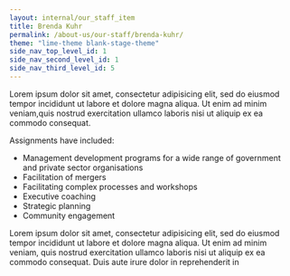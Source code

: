 ```yaml
---
layout: internal/our_staff_item
title: Brenda Kuhr
permalink: /about-us/our-staff/brenda-kuhr/
theme: "lime-theme blank-stage-theme"
side_nav_top_level_id: 1
side_nav_second_level_id: 1
side_nav_third_level_id: 5
---
```


Lorem ipsum dolor sit amet, consectetur adipisicing elit, sed do eiusmod tempor incididunt ut labore et dolore magna aliqua. Ut enim ad minim veniam,quis nostrud exercitation ullamco laboris nisi ut aliquip ex ea commodo consequat.

Assignments have included:

- Management development programs for a wide range of government and private sector organisations
- Facilitation of mergers
- Facilitating complex processes and workshops
- Executive coaching
- Strategic planning
- Community engagement

Lorem ipsum dolor sit amet, consectetur adipisicing elit, sed do eiusmod tempor incididunt ut labore et dolore magna aliqua. Ut enim ad minim veniam, quis nostrud exercitation ullamco laboris nisi ut aliquip ex ea commodo consequat. Duis aute irure dolor in reprehenderit in